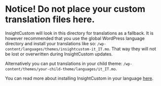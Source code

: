 # Notice! Do not place your custom translation files here.

InsightCustom will look in this directory for translations as a fallback. It is however recommended that you use the global WordPress language directory and install your translations like so: `/wp-content/languages/themes/insightcustom-it_IT.mo`. That way they will not be lost or overwritten during InsightCustom updates.

Alternatively you can put translations in your child theme: `/wp-content/themes/your-child-theme/languages/it_IT.mo`.

You can read more about installing InsightCustom in your language [here](http://docs.woocommerce.com/document/installing-insightcustom-in-your-language/).